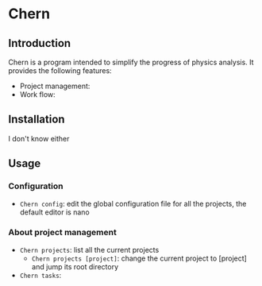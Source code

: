 # Chern
## Introduction
Chern is a program intended to simplify the progress of physics analysis.
It provides the following features:
+ Project management:
+ Work flow:

## Installation
I don't know either

## Usage
### Configuration
+ `Chern config`: edit the global configuration file for all the projects, the default editor is nano 

### About project management
+ `Chern projects`: list all the current projects
    * `Chern projects [project]`: change the current project to [project] and jump its root directory
+ `Chern tasks`:

### 
